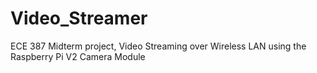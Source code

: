 # Video_Streamer
ECE 387 Midterm project, Video Streaming over Wireless LAN using the Raspberry Pi V2 Camera Module
